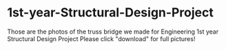 # 1st-year-Structural-Design-Project
Those are the photos of the truss bridge we made for Engineering 1st year Structural Design Project
Please click "download" for full pictures!
